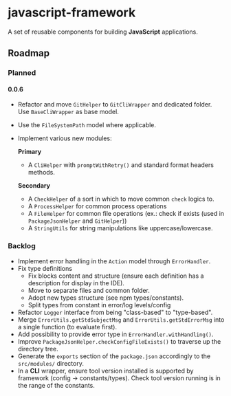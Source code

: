 # javascript-framework
A set of reusable components for building **JavaScript** applications.

## Roadmap
### Planned
#### **0.0.6**
- Refactor and move `GitHelper` to `GitCliWrapper` and dedicated folder. Use `BaseCliWrapper` as base model.
- Use the `FileSystemPath` model where applicable.
- Implement various new modules:
  
  **Primary**
  - A `CliHelper` with `promptWithRetry()` and standard format headers methods.
  
  **Secondary**
  - A `CheckHelper` of a sort in which to move common `check` logics to.
  - A `ProcessHelper` for common process operations
  - A `FileHelper` for common file operations (ex.: check if exists (used in `PackageJsonHelper` and `GitHelper`))
  - A `StringUtils` for string manipulations like uppercase/lowercase.

### Backlog
- Implement error handling in the `Action` model through `ErrorHandler`.
- Fix type definitions
  - Fix blocks content and structure (ensure each definition has a description for display in the IDE).
  - Move to separate files and common folder.
  - Adopt new types structure (see npm types/constants).
  - Split types from constant in error/log levels/config
- Refactor `Logger` interface from being "class-based" to "type-based".
- Merge `ErrorUtils.getStdSubjectMsg` and `ErrorUtils.getStdErrorMsg` into a single function (to evaluate first).
- Add possibility to provide error type in `ErrorHandler.withHandling()`.
- Improve `PackageJsonHelper.checkConfigFileExists()` to traverse up the directory tree.
- Generate the `exports` section of the `package.json` accordingly to the `src/modules/` directory.
- In a **CLI** wrapper, ensure tool version installed is supported by framework (config -> constants/types). Check tool version running is in the range of the constants.